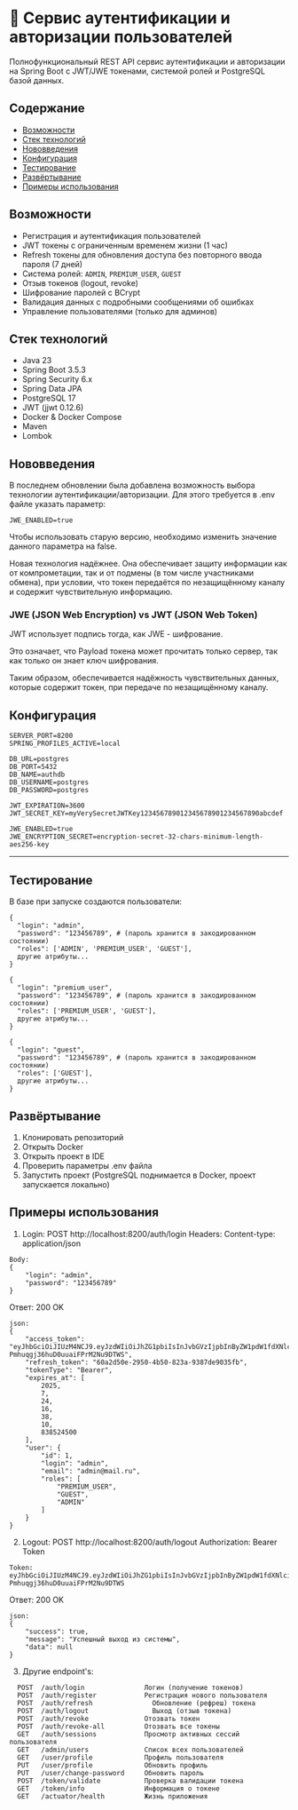 # 🔐 Сервис аутентификации и авторизации пользователей

Полнофункциональный REST API сервис аутентификации и авторизации на Spring Boot с JWT/JWE токенами, системой ролей и PostgreSQL базой данных.


## Содержание

- [Возможности](#возможности)
- [Стек технологий](#стек-технологий)
- [Нововведения](#нововведения)
- [Конфигурация](#конфигурация)  
- [Тестирование](#тестирование)  
- [Развёртывание](#развёртывание)  
- [Примеры использования](#примеры-использования)


## Возможности

- Регистрация и аутентификация пользователей  
- JWT токены с ограниченным временем жизни (1 час)  
- Refresh токены для обновления доступа без повторного ввода пароля (7 дней)  
- Система ролей: `ADMIN`, `PREMIUM_USER`, `GUEST`  
- Отзыв токенов (logout, revoke)  
- Шифрование паролей с BCrypt  
- Валидация данных с подробными сообщениями об ошибках  
- Управление пользователями (только для админов)  


## Стек технологий

- Java 23  
- Spring Boot 3.5.3  
- Spring Security 6.x  
- Spring Data JPA  
- PostgreSQL 17  
- JWT (jjwt 0.12.6)  
- Docker & Docker Compose  
- Maven  
- Lombok  


## Нововведения

В последнем обновлении была добавлена возможность выбора технологии аутентификации/авторизации.
Для этого требуется в .env файле указать параметр:
```
JWE_ENABLED=true
```
Чтобы использовать старую версию, необходимо изменить значение данного параметра на false.

Новая технология надёжнее.
Она обеспечивает защиту информации как от компрометации, так и от подмены (в том числе участниками обмена), при условии, что токен передаётся по незащищённому каналу и содержит чувствительную информацию.


### JWE (JSON Web Encryption) vs JWT (JSON Web Token)

JWT использует подпись тогда, как JWE - шифрование.

Это означает, что Payload токена может прочитать только сервер, так как только он знает ключ шифрования.

Таким образом, обеспечивается надёжность чувствительных данных, которые содержит токен, при передаче по незащищённому каналу.


## Конфигурация

```env
SERVER_PORT=8200
SPRING_PROFILES_ACTIVE=local

DB_URL=postgres
DB_PORT=5432
DB_NAME=authdb
DB_USERNAME=postgres
DB_PASSWORD=postgres

JWT_EXPIRATION=3600
JWT_SECRET_KEY=myVerySecretJWTKey123456789012345678901234567890abcdef

JWE_ENABLED=true
JWE_ENCRYPTION_SECRET=encryption-secret-32-chars-minimum-length-aes256-key
```

---

## Тестирование

В базе при запуске создаются пользователи:

```
{
  "login": "admin",
  "password": "123456789", # (пароль хранится в закодированном состоянии)
  "roles": ['ADMIN', 'PREMIUM_USER', 'GUEST'],
  другие атрибуты...
}

{
  "login": "premium_user",
  "password": "123456789", # (пароль хранится в закодированном состоянии)
  "roles": ['PREMIUM_USER', 'GUEST'],
  другие атрибуты...
}

{
  "login": "guest",
  "password": "123456789", # (пароль хранится в закодированном состоянии)
  "roles": ['GUEST'],
  другие атрибуты...
}
```

## Развёртывание

1. Клонировать репозиторий
2. Открыть Docker
3. Открыть проект в IDE
4. Проверить параметры .env файла
5. Запустить проект (PostgreSQL поднимается в Docker, проект запускается локально)

## Примеры использования

1. Login: POST http://localhost:8200/auth/login
Headers: Content-type: application/json
```
Body:
{
    "login": "admin",
    "password": "123456789"
}
```
Ответ: 200 OK
```
json:
{
    "access_token": "eyJhbGciOiJIUzM4NCJ9.eyJzdWIiOiJhZG1pbiIsInJvbGVzIjpbInByZW1pdW1fdXNlciIsImFkbWluIiwiZ3Vlc3QiXSwiaWF0IjoxNzUzMzYwNjkwLCJleHAiOjE3NTMzNjQyOTB9.XBnHZBdYkeMmvs4jV3bHfPyM7lxP75NonG-Pmhuqgj36huD0uuaiFPrM2Nu9DTWS",
    "refresh_token": "60a2d50e-2950-4b50-823a-9387de9035fb",
    "tokenType": "Bearer",
    "expires_at": [
        2025,
        7,
        24,
        16,
        38,
        10,
        838524500
    ],
    "user": {
        "id": 1,
        "login": "admin",
        "email": "admin@mail.ru",
        "roles": [
            "PREMIUM_USER",
            "GUEST",
            "ADMIN"
        ]
    }
}
```

2. Logout: POST http://localhost:8200/auth/logout
Authorization: Bearer Token
```
Token: eyJhbGciOiJIUzM4NCJ9.eyJzdWIiOiJhZG1pbiIsInJvbGVzIjpbInByZW1pdW1fdXNlciIsImFkbWluIiwiZ3Vlc3QiXSwiaWF0IjoxNzUzMzYwNjkwLCJleHAiOjE3NTMzNjQyOTB9.XBnHZBdYkeMmvs4jV3bHfPyM7lxP75NonG-Pmhuqgj36huD0uuaiFPrM2Nu9DTWS
```
Ответ: 200 OK
```
json:
{
    "success": true,
    "message": "Успешный выход из системы",
    "data": null
}
```

3. Другие endpoint's:
```
  POST	/auth/login	              Логин (получение токенов)
  POST	/auth/register	          Регистрация нового пользователя
  POST	/auth/refresh	            Обновление (рефреш) токена
  POST	/auth/logout	            Выход (отзыв токена)
  POST  /auth/revoke              Отозвать токен
  POST  /auth/revoke-all          Отозвать все токены
  GET   /auth/sessions            Просмотр активных сессий пользователя
  GET   /admin/users              Список всех пользователей
  GET   /user/profile             Профиль пользователя
  PUT   /user/profile             Обновить профиль
  PUT   /user/change-password     Обновить пароль
  POST  /token/validate           Проверка валидации токена
  GET   /token/info               Информация о токене
  GET   /actuator/health          Жизнь приложения      
```
